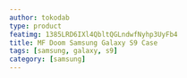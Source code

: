 ```yaml
---
author: tokodab
type: product
featimg: 1385LRD6IXl4QbltQGLndwfNyhp3UyFb4
title: MF Doom Samsung Galaxy S9 Case
tags: [samsung, galaxy, s9]
category: [samsung]
---
```

